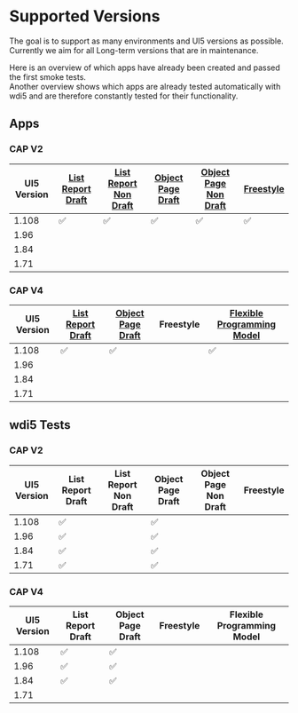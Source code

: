 # Supported Versions

The goal is to support as many environments and UI5 versions as possible.  
Currently we aim for all Long-term versions that are in maintenance.

Here is an overview of which apps have already been created and passed the first smoke tests.  
Another overview shows which apps are already tested automatically with wdi5 and are therefore constantly tested for their functionality.

## Apps

### CAP V2

| UI5 Version  | [List Report Draft](https://github.com/marianfoo/ui5-cc-excelUpload/blob/main/examples/packages/ordersv2fe/webapp/ext/controller/ListReportExt.controller.js)  | [List Report Non Draft](https://github.com/marianfoo/ui5-cc-excelUpload/blob/main/examples/packages/ordersv2fenondraft/webapp/ext/controller/ListReportExt.controller.js)  | [Object Page Draft](https://github.com/marianfoo/ui5-cc-excelUpload/blob/main/examples/packages/ordersv2fe/webapp/ext/controller/ObjectPageExt.controller.js)  | [Object Page Non Draft](https://github.com/marianfoo/ui5-cc-excelUpload/blob/main/examples/packages/ordersv2fenondraft/webapp/ext/controller/ObjectPageExt.controller.js)  | [Freestyle](https://github.com/marianfoo/ui5-cc-excelUpload/blob/main/examples/packages/ordersv2freestyle/webapp/controller/List.controller.js) |
|---|---|---|---|---|---|
| 1.108  | :white_check_mark: | :white_check_mark: | :white_check_mark: | :white_check_mark: | :white_check_mark: |
| 1.96  |   |   |   |   |   |
|  1.84 |   |   |   |   |   |
|  1.71 |   |   |   |   |   |

### CAP V4

| UI5 Version  | [List Report Draft](https://github.com/marianfoo/ui5-cc-excelUpload/blob/main/examples/packages/ordersv4fe/webapp/ext/ListReportExtController.js)  | [Object Page Draft](https://github.com/marianfoo/ui5-cc-excelUpload/blob/main/examples/packages/ordersv4fe/webapp/ext/ObjectPageExtController.js)  |  Freestyle | [Flexible Programming Model](https://github.com/marianfoo/ui5-cc-excelUpload/blob/main/examples/packages/ordersv4fpm/webapp/ext/main/Main.controller.js) |
|---|---|---|---|---|
| 1.108  | :white_check_mark:   | :white_check_mark: |  |  :white_check_mark:  |
| 1.96  |   |   |   |   |
|  1.84 |   |   |   |   |
|  1.71 |   |   |   |   |

## wdi5 Tests

### CAP V2

| UI5 Version  | List Report Draft  | List Report Non Draft  | Object Page Draft  | Object Page Non Draft  | Freestyle |
|---|---|---|---|---|---|
| 1.108  | :white_check_mark:   |   | :white_check_mark: |  |   |
| 1.96  | :white_check_mark:  |   |  :white_check_mark: |   |   |
|  1.84 |  :white_check_mark: |   |  :white_check_mark: |   |   |
|  1.71 | :white_check_mark:  |   |  :white_check_mark: |   |   |

### CAP V4

| UI5 Version  | List Report Draft  | Object Page Draft  |  Freestyle | Flexible Programming Model |
|---|---|---|---|---|
| 1.108  |  :white_check_mark:  | :white_check_mark: |  |  |
| 1.96  | :white_check_mark:  | :white_check_mark:  |   |   |
|  1.84 |  :white_check_mark: | :white_check_mark:  |   |   |
|  1.71 |   |   |   |   |
